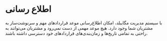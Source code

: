 # اطلاع رسانی

با سیستم مدیریت مگابیلد، امکان اطلاع‌رسانی موعد قراردادهای مهم و سرنوشت‌ساز به مشتریان شما وجود دارد. هیچ موعد مهمی از دست نمی‌رود و مشتریان می‌توانند به راحتی به تمامی تاریخ‌ها و زمان‌بندی‌های قراردادهای خود دسترسی داشته باشند. 